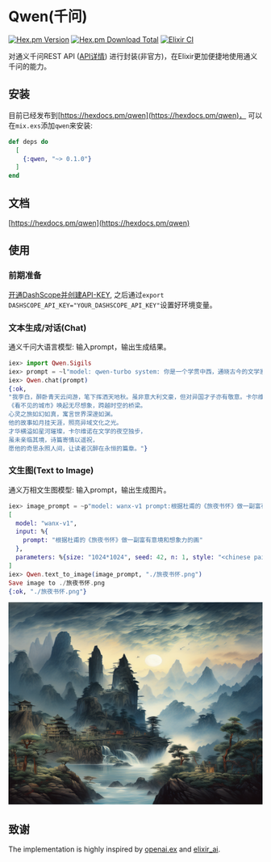 # Qwen(千问)
[![Hex.pm Version](https://img.shields.io/hexpm/v/qwen)](https://hex.pm/packages/qwen)
[![Hex.pm Download Total](https://img.shields.io/hexpm/dt/qwen)](https://hex.pm/packages/qwen)
[![Elixir CI](https://github.com/shenxiangzhuang/qwen/actions/workflows/elixir.yml/badge.svg?branch=master)](https://github.com/shenxiangzhuang/qwen/actions/workflows/elixir.yml)


对通义千问REST API
([API详情](https://help.aliyun.com/zh/dashscope/developer-reference/api-details))
进行封装(非官方)，在Elixir更加便捷地使用通义千问的能力。


## 安装
目前已经发布到[https://hexdocs.pm/qwen](https://hexdocs.pm/qwen)，
可以在`mix.exs`添加`qwen`来安装:

```elixir
def deps do
  [
    {:qwen, "~> 0.1.0"}
  ]
end
```

## 文档

[https://hexdocs.pm/qwen](https://hexdocs.pm/qwen)


## 使用


### 前期准备

[开通DashScope并创建API-KEY](https://help.aliyun.com/zh/dashscope/developer-reference/activate-dashscope-and-create-an-api-key),
之后通过`export DASHSCOPE_API_KEY="YOUR_DASHSCOPE_API_KEY"`设置好环境变量。


### 文本生成/对话(Chat)

通义千问大语言模型: 输入prompt，输出生成结果。

```elixir
iex> import Qwen.Sigils
iex> prompt = ~l"model: qwen-turbo system: 你是一个学贯中西，通晓古今的文学家，给定一些历史上的文人，你能够根据这些人物的特征给出符合人物形象的对话。user: 你是唐代诗人李白，请做一首诗评价一下意大利作家卡尔维诺"
iex> Qwen.chat(prompt)
{:ok,
"我李白，醉卧青天云间游，笔下挥洒天地秋。虽非意大利文豪，但对异国才子亦有敬意。卡尔维诺如织梦者，编织文字的绮丽迷宫，
《看不见的城市》唤起无尽想象，跨越时空的桥梁。
心灵之旅如幻如真，寓言世界深邃如渊。
他的故事如月挂天涯，照亮异域文化之光。
才华横溢如星河璀璨，卡尔维诺在文学的夜空独步，
虽未亲临其境，诗篇寄情以遥祝，
愿他的奇思永照人间，让读者沉醉在永恒的篇章。"}
```


### 文生图(Text to Image)
通义万相文生图模型: 输入prompt，输出生成图片。

```elixir
iex> image_prompt = ~p"model: wanx-v1 prompt:根据杜甫的《旅夜书怀》做一副富有意境和想象力的画 parameters.style: <chinese painting> parameters.size: 1024*1024 parameters.n: 1 parameters.seed: 42"
[
  model: "wanx-v1",
  input: %{
    prompt: "根据杜甫的《旅夜书怀》做一副富有意境和想象力的画"
  },
  parameters: %{size: "1024*1024", seed: 42, n: 1, style: "<chinese painting>"}
]
iex> Qwen.text_to_image(image_prompt, "./旅夜书怀.png")
Save image to ./旅夜书怀.png
{:ok, "./旅夜书怀.png"}

```

<p align="center">
  <img src="./asset/旅夜书怀.png" alt="旅夜书怀" width="600" height="400">
</p>

## 致谢

The implementation is highly inspired by 
[openai.ex](https://github.com/mgallo/openai.ex) and 
[elixir_ai](https://github.com/cbh123/elixir_ai).

